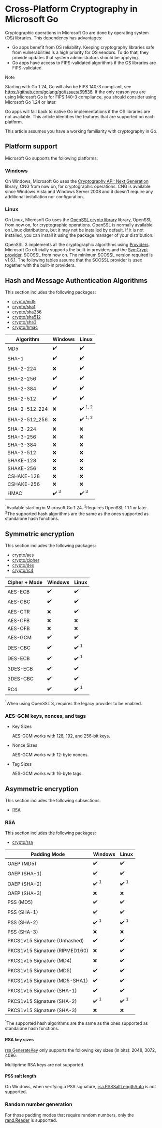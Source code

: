 # Cross-Platform Cryptography in Microsoft Go

Cryptographic operations in Microsoft Go are done by operating system (OS) libraries. This dependency has advantages:

* Go apps benefit from OS reliability. Keeping cryptography libraries safe from vulnerabilities is a high priority for OS vendors. To do that, they provide updates that system administrators should be applying.
* Go apps have access to FIPS-validated algorithms if the OS libraries are FIPS-validated.

> [!NOTE]
> Starting with Go 1.24, Go will also be FIPS 140-3 compliant, see https://github.com/golang/go/issues/69536.
> If the only reason you are using Microsoft Go is for FIPS 140-3 compliance, you should consider using Microsoft Go 1.24 or later.

Go apps will fall back to native Go implementations if the OS libraries are not available.
This article identifies the features that are supported on each platform.

This article assumes you have a working familiarity with cryptography in Go.

## Platform support

Microsoft Go supports the following platforms:

### Windows

On Windows, Microsoft Go uses the [Cryptography API: Next Generation](https://learn.microsoft.com/en-us/windows/win32/seccng/cng-portal) library, CNG from now on, for cryptographic operations.
CNG is available since Windows Vista and Windows Server 2008 and it doesn't require any additional installation nor configuration.

### Linux

On Linux, Microsoft Go uses the [OpenSSL crypto library](https://docs.openssl.org/3.0/man7/crypto/) library, OpenSSL from now on, for cryptographic operations.
OpenSSL is normally available on Linux distributions, but it may not be installed by default.
If it is not installed, you can install it using the package manager of your distribution.

OpenSSL 3 implements all the cryptographic algorithms using [Providers](https://docs.openssl.org/3.0/man7/crypto/#providers).
Microsoft Go officially supports the built-in providers and the [SymCrypt provider](https://github.com/microsoft/SymCrypt-OpenSSL), SCOSSL from now on.
The minimum SCOSSL version required is v1.6.1.
The following tables assume that the SCOSSL provider is used together with the built-in providers.

## Hash and Message Authentication Algorithms

This section includes the following packages:

* [crypto/md5](https://pkg.go.dev/crypto/md5)
* [crypto/sha1](https://pkg.go.dev/crypto/sha1)
* [crypto/sha256](https://pkg.go.dev/crypto/sha256)
* [crypto/sha512](https://pkg.go.dev/crypto/sha512)
* [crypto/sha3](https://pkg.go.dev/golang.org/x/crypto/sha3)
* [crypto/hmac](https://pkg.go.dev/crypto/hmac)

|Algorithm                  |Windows            |Linux                |
|---------------------------|-------------------|---------------------|
| MD5                       | ✔️                | ✔️                 |
| SHA-1                     | ✔️                | ✔️                 |
| SHA-2-224                 | ❌                | ✔️                 |
| SHA-2-256                 | ✔️                | ✔️                 |
| SHA-2-384                 | ✔️                | ✔️                 |
| SHA-2-512                 | ✔️                | ✔️                 |
| SHA-2-512_224             | ❌                | ✔️ <sup>1, 2</sup> |
| SHA-2-512_256             | ❌                | ✔️ <sup>1, 2</sup> |
| SHA-3-224                 | ❌                | ❌                 |
| SHA-3-256                 | ❌                | ❌                 |
| SHA-3-384                 | ❌                | ❌                 |
| SHA-3-512                 | ❌                | ❌                 |
| SHAKE-128                 | ❌                | ❌                 |
| SHAKE-256                 | ❌                | ❌                 |
| CSHAKE-128                | ❌                | ❌                 |
| CSHAKE-256                | ❌                | ❌                 |
| HMAC                      | ✔️ <sup>3</sup>   | ✔️ <sup>3</sup>    |

<sup>1</sup>Available starting in Microsoft Go 1.24.
<sup>2</sup>Requires OpenSSL 1.1.1 or later.
<sup>3</sup>The supported hash algorithms are the same as the ones supported as standalone hash functions.

## Symmetric encryption

This section includes the following packages:

* [crypto/aes](https://pkg.go.dev/crypto/aes)
* [crypto/cipher](https://pkg.go.dev/crypto/cipher)
* [crypto/des](https://pkg.go.dev/crypto/des)
* [crypto/rc4](https://pkg.go.dev/crypto/rc4)

| Cipher + Mode | Windows  | Linux            |
|---------------|----------|------------------|
| AES-ECB       | ✔️       | ✔️              |
| AES-CBC       | ✔️       | ✔️              |
| AES-CTR       | ❌       | ✔️              |
| AES-CFB       | ❌       | ❌              |
| AES-OFB       | ❌       | ❌              |
| AES-GCM       | ✔️       | ✔️              |
| DES-CBC       | ✔️       | ✔️ <sup>1</sup> |
| DES-ECB       | ✔️       | ✔️ <sup>1</sup> |
| 3DES-ECB      | ✔️       | ✔️              |
| 3DES-CBC      | ✔️       | ✔️              |
| RC4           | ✔️       | ✔️ <sup>1</sup> |

<sup>1</sup>When using OpenSSL 3, requires the legacy provider to be enabled.

### AES-GCM keys, nonces, and tags

* Key Sizes

  AES-GCM works with 128, 192, and 256-bit keys.

* Nonce Sizes

  AES-GCM works with 12-byte nonces.

* Tag Sizes
  
  AES-GCM works with 16-byte tags.

## Asymmetric encryption

This section includes the following subsections:

* [RSA](#rsa)

### RSA

This section includes the following packages:

* [crypto/rsa](https://pkg.go.dev/crypto/rsa)

| Padding Mode                      | Windows              | Linux               |
|-----------------------------------|----------------------|---------------------|
| OAEP (MD5)                        | ✔️                   | ✔️                 |
| OAEP (SHA-1)                      | ✔️                   | ✔️                 |
| OAEP (SHA-2)                      | ✔️ <sup>1</sup>      | ✔️ <sup>1</sup>    |
| OAEP (SHA-3)                      | ❌                   | ❌                 |
| PSS (MD5)                         | ✔️                   | ✔️                 |
| PSS (SHA-1)                       | ✔️                   | ✔️                 |
| PSS (SHA-2)                       | ✔️ <sup>1</sup>      | ✔️ <sup>1</sup>    |
| PSS (SHA-3)                       | ❌                   | ❌                 |
| PKCS1v15 Signature (Unhashed)     | ✔️                   | ✔️                 |
| PKCS1v15 Signature (RIPMED160)    | ❌                   | ✔️                 |
| PKCS1v15 Signature (MD4)          | ❌                   | ✔️                 |
| PKCS1v15 Signature (MD5)          | ✔️                   | ✔️                 |
| PKCS1v15 Signature (MD5-SHA1)     | ✔️                   | ✔️                 |
| PKCS1v15 Signature (SHA-1)        | ✔️                   | ✔️                 |
| PKCS1v15 Signature (SHA-2)        | ✔️ <sup>1</sup>      | ✔️ <sup>1</sup>    |
| PKCS1v15 Signature (SHA-3)        | ❌                   | ❌                 |

<sup>1</sup>The supported hash algorithms are the same as the ones supported as standalone hash functions.

#### RSA key sizes

[rsa.GenerateKey](https://pkg.go.dev/crypto/rsa#GenerateKey) only supports the following key sizes (in bits): 2048, 3072, 4096.

Multiprime RSA keys are not supported.

#### PSS salt length

On Windows, when verifying a PSS signature, [rsa.PSSSaltLengthAuto](https://pkg.go.dev/crypto/rsa#pkg-constants) is not supported.

### Random number generation

For those padding modes that require random numbers, only the [rand.Reader](https://pkg.go.dev/crypto/rand#Reader) is supported.

